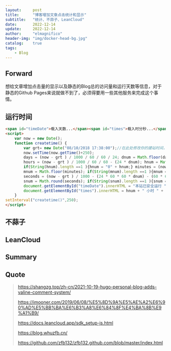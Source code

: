 ```yaml
---
layout:     post
title:      "博客增加文章点击统计和显示"
subtitle:   "统计、不蒜子、LeanCloud"
date:       2022-12-14
update:     2022-12-14
author:     "elmagnifico"
header-img: "img/docker-head-bg.jpg"
catalog:    true
tags:
    - Blog
---
```


## Forward

想给文章增加点击量的显示以及静态的Blog总的访问量和运行天数等信息，对于静态的Github Pages来说就做不到了，必须得要用一些其他服务来完成这个事情。



## 运行时间



```html
<span id="timeDate">载入天数...</span><span id="times">载入时分秒...</span>
<script>
    var now = new Date(); 
    function createtime() { 
        var grt= new Date("08/10/2018 17:38:00");//在此处修改你的建站时间，格式：月/日/年 时:分:秒
        now.setTime(now.getTime()+250); 
        days = (now - grt ) / 1000 / 60 / 60 / 24; dnum = Math.floor(days); 
        hours = (now - grt ) / 1000 / 60 / 60 - (24 * dnum); hnum = Math.floor(hours); 
        if(String(hnum).length ==1 ){hnum = "0" + hnum;} minutes = (now - grt ) / 1000 /60 - (24 * 60 * dnum) - (60 * hnum); 
        mnum = Math.floor(minutes); if(String(mnum).length ==1 ){mnum = "0" + mnum;} 
        seconds = (now - grt ) / 1000 - (24 * 60 * 60 * dnum) - (60 * 60 * hnum) - (60 * mnum); 
        snum = Math.round(seconds); if(String(snum).length ==1 ){snum = "0" + snum;} 
        document.getElementById("timeDate").innerHTML = "本站已安全运行 "+dnum+" 天 "; 
        document.getElementById("times").innerHTML = hnum + " 小时 " + mnum + " 分 " + snum + " 秒"; 
    } 
setInterval("createtime()",250);
</script>
```



## 不蒜子



## LeanCloud







## Summary



## Quote

> https://shangzg.top/zh-cn/2021-10-19-hugo-personal-blog-adds-valine-comment-system/
>
> https://imooner.com/2019/06/08/%E5%8D%9A%E5%AE%A2%E6%90%AD%E5%BB%BA%E6%B3%A8%E6%84%8F%E4%BA%8B%E9%A1%B9/
>
> https://docs.leancloud.app/sdk_setup-js.html
>
> https://blog.whuzfb.cn/
>
> https://github.com/zfb132/zfb132.github.com/blob/master/index.html



